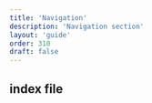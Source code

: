 ```yaml
---
title: 'Navigation'
description: 'Navigation section'
layout: 'guide'
order: 310
draft: false
---
```


## index file
